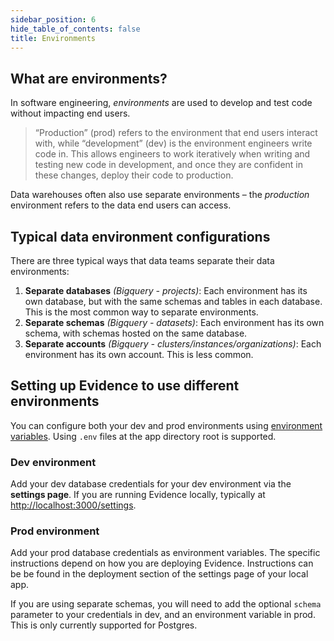 ```yaml
---
sidebar_position: 6
hide_table_of_contents: false
title: Environments
---
```


## What are environments?

In software engineering, _environments_ are used to develop and test code without impacting end users.

> “Production” (prod) refers to the environment that end users interact with, while “development” (dev) is the environment engineers write code in. This allows engineers to work iteratively when writing and testing new code in development, and once they are confident in these changes, deploy their code to production.

Data warehouses often also use separate environments – the _production_ environment refers to the data end users can access.

## Typical data environment configurations

There are three typical ways that data teams separate their data environments:

1. **Separate databases** _(Bigquery - projects)_: Each environment has its own database, but with the same schemas and tables in each database. This is the most common way to separate environments.
2. **Separate schemas** _(Bigquery - datasets)_: Each environment has its own schema, with schemas hosted on the same database.
3. **Separate accounts** _(Bigquery - clusters/instances/organizations)_: Each environment has its own account. This is less common.

## Setting up Evidence to use different environments

You can configure both your dev and prod environments using [environment variables](/reference/cli#environment-variables). Using `.env` files at the app directory root is supported.

### Dev environment

Add your dev database credentials for your dev environment via the **settings page**. If you are running Evidence locally, typically at [http://localhost:3000/settings](http://localhost:3000/settings).

### Prod environment

Add your prod database credentials as environment variables. The specific instructions depend on how you are deploying Evidence. Instructions can be be found in the deployment section of the settings page of your local app.

<Alert status=info>

If you are using separate schemas, you will need to add the optional `schema` parameter to your credentials in dev, and an environment variable in prod. This is only currently supported for Postgres.

</Alert>
